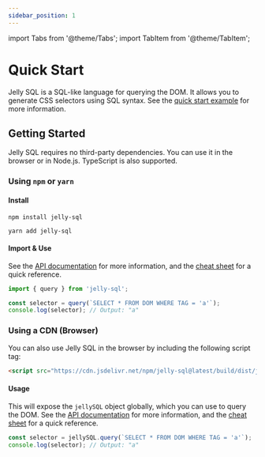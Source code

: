 ```yaml
---
sidebar_position: 1
---
```


import Tabs from '@theme/Tabs';
import TabItem from '@theme/TabItem';

# Quick Start

Jelly SQL is a SQL-like language for querying the DOM. It allows you to generate CSS selectors using SQL syntax. See the [quick start example](./api.md#example) for more information.

## Getting Started

Jelly SQL requires no third-party dependencies. You can use it in the browser or in Node.js. TypeScript is also supported.

### Using `npm` or `yarn`

#### Install

<Tabs groupId="npm-yarn">
<TabItem value="npm" label="NPM">

```shell
npm install jelly-sql
```

</TabItem>
<TabItem value="yarn" label="Yarn">

```shell
yarn add jelly-sql
```

</TabItem>
</Tabs>

#### Import & Use

See the [API documentation](./api.md) for more information, and the [cheat sheet](./selectors/refernece-table.md) for a quick reference.

```typescript
import { query } from 'jelly-sql';

const selector = query(`SELECT * FROM DOM WHERE TAG = 'a'`);
console.log(selector); // Output: "a"
```

### Using a CDN (Browser)

You can also use Jelly SQL in the browser by including the following script tag:

```html
<script src="https://cdn.jsdelivr.net/npm/jelly-sql@latest/build/dist/jelly-sql.min.js"></script>
```

#### Usage

This will expose the `jellySQL` object globally, which you can use to query the DOM. See the [API documentation](./api.md) for more information, and the [cheat sheet](./selectors/refernece-table.md) for a quick reference.


```javascript
const selector = jellySQL.query(`SELECT * FROM DOM WHERE TAG = 'a'`);
console.log(selector); // Output: "a"
```